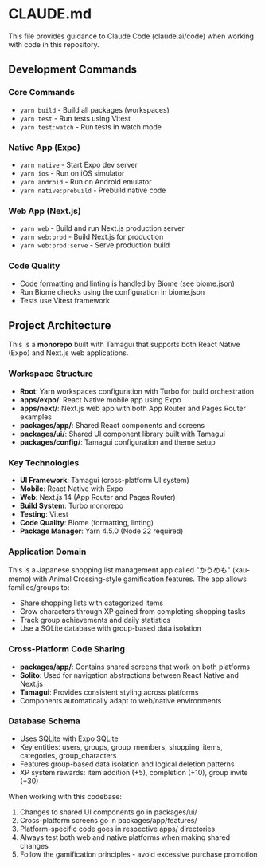 # CLAUDE.md

This file provides guidance to Claude Code (claude.ai/code) when working with code in this repository.

## Development Commands

### Core Commands
- `yarn build` - Build all packages (workspaces)
- `yarn test` - Run tests using Vitest
- `yarn test:watch` - Run tests in watch mode

### Native App (Expo)
- `yarn native` - Start Expo dev server
- `yarn ios` - Run on iOS simulator
- `yarn android` - Run on Android emulator
- `yarn native:prebuild` - Prebuild native code

### Web App (Next.js)
- `yarn web` - Build and run Next.js production server
- `yarn web:prod` - Build Next.js for production
- `yarn web:prod:serve` - Serve production build

### Code Quality
- Code formatting and linting is handled by Biome (see biome.json)
- Run Biome checks using the configuration in biome.json
- Tests use Vitest framework

## Project Architecture

This is a **monorepo** built with Tamagui that supports both React Native (Expo) and Next.js web applications.

### Workspace Structure
- **Root**: Yarn workspaces configuration with Turbo for build orchestration
- **apps/expo/**: React Native mobile app using Expo
- **apps/next/**: Next.js web app with both App Router and Pages Router examples  
- **packages/app/**: Shared React components and screens
- **packages/ui/**: Shared UI component library built with Tamagui
- **packages/config/**: Tamagui configuration and theme setup

### Key Technologies
- **UI Framework**: Tamagui (cross-platform UI system)
- **Mobile**: React Native with Expo
- **Web**: Next.js 14 (App Router and Pages Router)
- **Build System**: Turbo monorepo
- **Testing**: Vitest
- **Code Quality**: Biome (formatting, linting)
- **Package Manager**: Yarn 4.5.0 (Node 22 required)

### Application Domain
This is a Japanese shopping list management app called "かうめも" (kau-memo) with Animal Crossing-style gamification features. The app allows families/groups to:
- Share shopping lists with categorized items
- Grow characters through XP gained from completing shopping tasks
- Track group achievements and daily statistics
- Use a SQLite database with group-based data isolation

### Cross-Platform Code Sharing
- **packages/app/**: Contains shared screens that work on both platforms
- **Solito**: Used for navigation abstractions between React Native and Next.js
- **Tamagui**: Provides consistent styling across platforms
- Components automatically adapt to web/native environments

### Database Schema
- Uses SQLite with Expo SQLite
- Key entities: users, groups, group_members, shopping_items, categories, group_characters
- Features group-based data isolation and logical deletion patterns
- XP system rewards: item addition (+5), completion (+10), group invite (+30)

When working with this codebase:
1. Changes to shared UI components go in packages/ui/
2. Cross-platform screens go in packages/app/features/  
3. Platform-specific code goes in respective apps/ directories
4. Always test both web and native platforms when making shared changes
5. Follow the gamification principles - avoid excessive purchase promotion